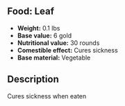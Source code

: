 ## Food: Leaf

- **Weight:** 0.1 lbs
- **Base value:** 6 gold
- **Nutritional value:** 30 rounds
- **Comestible effect:** Cures sickness
- **Base material:** Vegetable

## Description

Cures sickness when eaten
